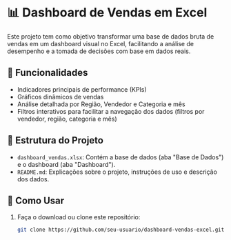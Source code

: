# 📊 Dashboard de Vendas em Excel

Este projeto tem como objetivo transformar uma base de dados bruta de vendas em um dashboard visual no Excel, facilitando a análise de desempenho e a tomada de decisões com base em dados reais.

## 🧩 Funcionalidades

- Indicadores principais de performance (KPIs)
- Gráficos dinâmicos de vendas 
- Análise detalhada por Região, Vendedor e Categoria e mês
- Filtros interativos para facilitar a navegação dos dados (filtros por vendedor, região, categoria e mês)

## 📁 Estrutura do Projeto

- `dashboard_vendas.xlsx`: Contém a base de dados (aba "Base de Dados") e o dashboard (aba "Dashboard").
- `README.md`: Explicações sobre o projeto, instruções de uso e descrição dos dados.

## 📂 Como Usar

1. Faça o download ou clone este repositório:
   ```bash
   git clone https://github.com/seu-usuario/dashboard-vendas-excel.git
